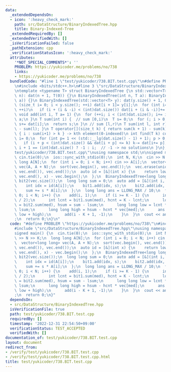 ```yaml
---
data:
  _extendedDependsOn:
  - icon: ':heavy_check_mark:'
    path: src/DataStructure/BinaryIndexedTree.hpp
    title: Binary-Indexed-Tree
  _extendedRequiredBy: []
  _extendedVerifiedWith: []
  _isVerificationFailed: false
  _pathExtension: cpp
  _verificationStatusIcon: ':heavy_check_mark:'
  attributes:
    '*NOT_SPECIAL_COMMENTS*': ''
    PROBLEM: https://yukicoder.me/problems/no/738
    links:
    - https://yukicoder.me/problems/no/738
  bundledCode: "#line 1 \"test/yukicoder/738.BIT.test.cpp\"\n#define PROBLEM \"https://yukicoder.me/problems/no/738\"\
    \n#include <bits/stdc++.h>\n#line 3 \"src/DataStructure/BinaryIndexedTree.hpp\"\
    \ntemplate <typename T> struct BinaryIndexedTree {\n std::vector<T> dat;\n BinaryIndexedTree(int\
    \ n): dat(n + 1, T(0)) {}\n BinaryIndexedTree(int n, T a): BinaryIndexedTree(std::vector<T>(n,\
    \ a)) {}\n BinaryIndexedTree(std::vector<T> y): dat(y.size() + 1, 0) {\n  for\
    \ (size_t i= 0; i < y.size(); ++i) dat[i + 1]= y[i];\n  for (int i= 1; i < (int)dat.size();\
    \ ++i)\n   if (i + (i & -i) < (int)dat.size()) dat[i + (i & -i)]+= dat[i];\n }\n\
    \ void add(int i, T a= 1) {\n  for (++i; i < (int)dat.size(); i+= i & -i) dat[i]+=\
    \ a;\n }\n T sum(int i) {  // sum [0,i)\n  T s= 0;\n  for (; i > 0; i&= i - 1)\
    \ s+= dat[i];\n  return s;\n }\n // sum [l,r)\n T sum(int l, int r) { return sum(r)\
    \ - sum(l); }\n T operator[](size_t k) { return sum(k + 1) - sum(k); }\n // min\
    \ { i : sum(i+1) > k } -> kth element(0-indexed)\n int find(T k) const {\n  int\
    \ i= 0;\n  for (int p= 1 << (std::__lg(dat.size() - 1) + 1); p > 0; p>>= 1)\n\
    \   if (i + p < (int)dat.size() && dat[i + p] <= k) k-= dat[i+= p];\n  return\
    \ i + 1 == (int)dat.size() ? -1 : i;  // -1 -> no solutions\n }\n};\n#line 4 \"\
    test/yukicoder/738.BIT.test.cpp\"\nusing namespace std;\n\nsigned main() {\n \
    \ cin.tie(0);\n  ios::sync_with_stdio(0);\n  int N, K;\n  cin >> N >> K;\n  long\
    \ long A[N];\n  for (int i = 0; i < N; i++) cin >> A[i];\n  vector<long long>\
    \ vec(A, A + N);\n  sort(vec.begin(), vec.end());\n  vec.erase(unique(vec.begin(),\
    \ vec.end()), vec.end());\n  auto id = [&](int x) {\n    return lower_bound(vec.begin(),\
    \ vec.end(), x) - vec.begin();\n  };\n  BinaryIndexedTree<long long> bit1(vec.size()),\
    \ bit2(vec.size());\n  long long sum = 0;\n  auto add = [&](int i, int s) {\n\
    \    int idx = id(A[i]);\n    bit1.add(idx, s);\n    bit2.add(idx, s * A[i]);\n\
    \    sum += s * A[i];\n  };\n  long long ans = LLONG_MAX / 10;\n  for (int i =\
    \ 0; i < N; i++) {\n    add(i, 1);\n    if (i >= K - 1) {\n      int med = bit1.find(K\
    \ / 2);\n      int lcnt = bit1.sum(med), hcnt = K - lcnt;\n      long long lsum\
    \ = bit2.sum(med), hsum = sum - lsum;\n      long long low = lcnt * vec[med] -\
    \ lsum;\n      long long high = hsum - hcnt * vec[med];\n      ans = min(ans,\
    \ low + high);\n      add(i - K + 1, -1);\n    }\n  }\n  cout << ans << \"\\n\"\
    ;\n  return 0;\n}\n"
  code: "#define PROBLEM \"https://yukicoder.me/problems/no/738\"\n#include <bits/stdc++.h>\n\
    #include \"src/DataStructure/BinaryIndexedTree.hpp\"\nusing namespace std;\n\n\
    signed main() {\n  cin.tie(0);\n  ios::sync_with_stdio(0);\n  int N, K;\n  cin\
    \ >> N >> K;\n  long long A[N];\n  for (int i = 0; i < N; i++) cin >> A[i];\n\
    \  vector<long long> vec(A, A + N);\n  sort(vec.begin(), vec.end());\n  vec.erase(unique(vec.begin(),\
    \ vec.end()), vec.end());\n  auto id = [&](int x) {\n    return lower_bound(vec.begin(),\
    \ vec.end(), x) - vec.begin();\n  };\n  BinaryIndexedTree<long long> bit1(vec.size()),\
    \ bit2(vec.size());\n  long long sum = 0;\n  auto add = [&](int i, int s) {\n\
    \    int idx = id(A[i]);\n    bit1.add(idx, s);\n    bit2.add(idx, s * A[i]);\n\
    \    sum += s * A[i];\n  };\n  long long ans = LLONG_MAX / 10;\n  for (int i =\
    \ 0; i < N; i++) {\n    add(i, 1);\n    if (i >= K - 1) {\n      int med = bit1.find(K\
    \ / 2);\n      int lcnt = bit1.sum(med), hcnt = K - lcnt;\n      long long lsum\
    \ = bit2.sum(med), hsum = sum - lsum;\n      long long low = lcnt * vec[med] -\
    \ lsum;\n      long long high = hsum - hcnt * vec[med];\n      ans = min(ans,\
    \ low + high);\n      add(i - K + 1, -1);\n    }\n  }\n  cout << ans << \"\\n\"\
    ;\n  return 0;\n}"
  dependsOn:
  - src/DataStructure/BinaryIndexedTree.hpp
  isVerificationFile: true
  path: test/yukicoder/738.BIT.test.cpp
  requiredBy: []
  timestamp: '2022-12-31 22:54:50+09:00'
  verificationStatus: TEST_ACCEPTED
  verifiedWith: []
documentation_of: test/yukicoder/738.BIT.test.cpp
layout: document
redirect_from:
- /verify/test/yukicoder/738.BIT.test.cpp
- /verify/test/yukicoder/738.BIT.test.cpp.html
title: test/yukicoder/738.BIT.test.cpp
---
```


